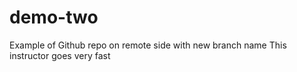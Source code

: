 # demo-two
Example of Github repo on remote side with new branch name
This instructor goes very fast
